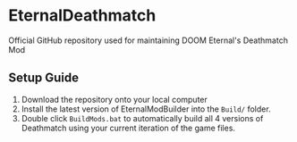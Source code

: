# EternalDeathmatch
Official GitHub repository used for maintaining DOOM Eternal's Deathmatch Mod

## Setup Guide
1. Download the repository onto your local computer
2. Install the latest version of EternalModBuilder into the `Build/` folder.
3. Double click `BuildMods.bat` to automatically build all 4 versions of Deathmatch using your current iteration of the game files.  

